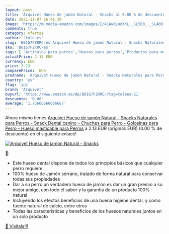 ```yaml
---
layout: post
title: 'Arquivet Hueso de jamón Natural - Snacks al 0.00 % de descuento'
date: 2021-11-07 16:41:30
image: 'https://m.media-amazon.com/images/I/41Aw0LodXKL._SL500_._SL400_.jpg'
comments: true
category: ofertas
author: 'tole.es'
slug: 'B01G7FZRRC-es Arquivet Hueso de jamón Natural - Snacks Naturales para...'
sku: 'B01G7FZRRC-es'
tags: [ 'Artículos para perros','Huesos para perros','Productos para mascotas','Treats para perros','arquivet','jamón', ]
actualPrice: 2.13 EUR
currency: EUR
price: 2.13
comparePrice:  EUR
prodname: 'Arquivet Hueso de jamón Natural - Snacks Naturales para Perros - Snack Dental canino - Chuches para Perro - Golosinas para Perro - Hueso masticable para Perros'
country: 'es'
flag: '🇪🇸'
brand: 'Arquivet'
buyurl: 'https://www.amazon.es/dp/B01G7FZRRC/?tag=tolees-21'
descuento: '0.00'
average: '1.75666666666667'
---
```


Ahora mismo tienes [Arquivet Hueso de jamón Natural - Snacks Naturales para Perros - Snack Dental canino - Chuches para Perro - Golosinas para Perro - Hueso masticable para Perros](https://www.amazon.es/dp/B01G7FZRRC/?tag=tolees-21) a 2.13 EUR (original:  EUR) (0.00 %  de descuento) en el siguiente enlace!

[![Arquivet Hueso de jamón Natural - Snacks](https://m.media-amazon.com/images/I/41Aw0LodXKL._SL500_._SL400_.jpg)](https://www.amazon.es/dp/B01G7FZRRC/?tag=tolees-21)

🔎:

- Este hueso dental dispone de todos los principios básicos que cualquier perro requiere.
- 100% hueso de Jamón serrano, tratado de forma natural para conservar todas sus propiedades
- Dar a su perro un verdadero hueso de jamón es dar un gran premio a su mejor amigo, con todo el sabor y la garantía de un producto 100% natural
- Incluyendo los efectos beneficios de una buena higiene dental, y como fuente natural de calcio, entre otros
- Todas las características y beneficios de los huesos naturales juntos en un solo producto

[🛒 Visítala!!!](https://www.amazon.es/dp/B01G7FZRRC/?tag=tolees-21)
